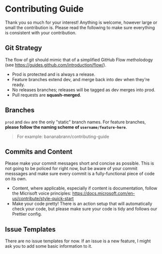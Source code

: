 # Contributing Guide

Thank you so much for your interest! Anything is welcome, however large or small the contribution is. Please read the following to make sure everything is consistent with your contribution.

## Git Strategy

The flow of git should mimic that of a simplified GitHub Flow metholodogy (see https://guides.github.com/introduction/flow/).

- Prod is protected and is always a release.
- Feature branches extend dev, and merge back into dev when they're ready.
- No releases branches; releases will be tagged as dev merges into prod.
- Pull requests are **squash-merged**.

## Branches

`prod` and `dev` are the only "static" branch names. For feature branches, **please follow the naming scheme of `username/feature-here`**.

> For example:
> bananabrann/contributing-guide

## Commits and Content

Please make your commit messages short and concise as possible. This is not going to be policed for right now, but be aware of your commit messsages and make sure every commit is a fully-functional piece of code on its own.

- Content, where applicable, especially if content is documentation, follow the Micrisoft voice principles: https://docs.microsoft.com/en-us/contribute/style-quick-start
- Make your code pretty! There is an action setup that will automatically check your code, but please make sure your code is tidy and follows our Prettier config.

## Issue Templates

There are no issue templates for now. If an issue is a new feature, I might ask you to add some basic information to it.
